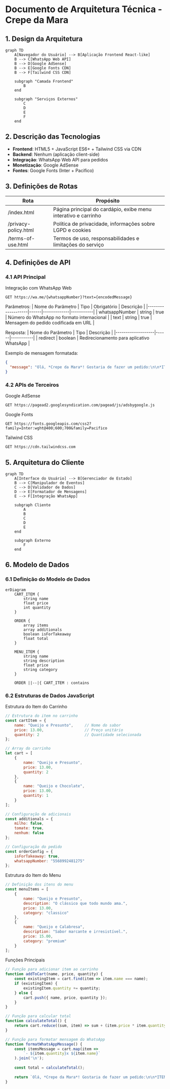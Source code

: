 # Documento de Arquitetura Técnica - Crepe da Mara

## 1. Design da Arquitetura

```mermaid
graph TD
    A[Navegador do Usuário] --> B[Aplicação Frontend React-like]
    B --> C[WhatsApp Web API]
    B --> D[Google AdSense]
    B --> E[Google Fonts CDN]
    B --> F[Tailwind CSS CDN]

    subgraph "Camada Frontend"
        B
    end

    subgraph "Serviços Externos"
        C
        D
        E
        F
    end
```

## 2. Descrição das Tecnologias

- **Frontend**: HTML5 + JavaScript ES6+ + Tailwind CSS via CDN
- **Backend**: Nenhum (aplicação client-side)
- **Integração**: WhatsApp Web API para pedidos
- **Monetização**: Google AdSense
- **Fontes**: Google Fonts (Inter + Pacifico)

## 3. Definições de Rotas

| Rota | Propósito |
|------|-----------|
| /index.html | Página principal do cardápio, exibe menu interativo e carrinho |
| /privacy-policy.html | Política de privacidade, informações sobre LGPD e cookies |
| /terms-of-use.html | Termos de uso, responsabilidades e limitações do serviço |

## 4. Definições de API

### 4.1 API Principal

Integração com WhatsApp Web
```
GET https://wa.me/{whatsappNumber}?text={encodedMessage}
```

Parâmetros:
| Nome do Parâmetro | Tipo | Obrigatório | Descrição |
|-------------------|------|-------------|-----------|
| whatsappNumber | string | true | Número do WhatsApp no formato internacional |
| text | string | true | Mensagem do pedido codificada em URL |

Resposta:
| Nome do Parâmetro | Tipo | Descrição |
|-------------------|------|-----------|
| redirect | boolean | Redirecionamento para aplicativo WhatsApp |

Exemplo de mensagem formatada:
```json
{
  "message": "Olá, *Crepe da Mara*! Gostaria de fazer um pedido:\n\n*ITENS DO PEDIDO:*\n- 2x Queijo e Presunto\n- 1x Queijo e Chocolate\n\n*ADICIONAIS:*\n- Milho\n\n*OBSERVAÇÃO:*\n- Para Viagem\n\n*TOTAL:* R$ 39,00"
}
```

### 4.2 APIs de Terceiros

Google AdSense
```
GET https://pagead2.googlesyndication.com/pagead/js/adsbygoogle.js
```

Google Fonts
```
GET https://fonts.googleapis.com/css2?family=Inter:wght@400;600;700&family=Pacifico
```

Tailwind CSS
```
GET https://cdn.tailwindcss.com
```

## 5. Arquitetura do Cliente

```mermaid
graph TD
    A[Interface do Usuário] --> B[Gerenciador de Estado]
    B --> C[Manipulador de Eventos]
    C --> D[Validador de Dados]
    D --> E[Formatador de Mensagens]
    E --> F[Integração WhatsApp]

    subgraph Cliente
        A
        B
        C
        D
        E
    end

    subgraph Externo
        F
    end
```

## 6. Modelo de Dados

### 6.1 Definição do Modelo de Dados

```mermaid
erDiagram
    CART_ITEM {
        string name
        float price
        int quantity
    }
    
    ORDER {
        array items
        array additionals
        boolean isForTakeaway
        float total
    }
    
    MENU_ITEM {
        string name
        string description
        float price
        string category
    }

    ORDER ||--|{ CART_ITEM : contains
```

### 6.2 Estruturas de Dados JavaScript

Estrutura do Item do Carrinho
```javascript
// Estrutura do item no carrinho
const cartItem = {
    name: "Queijo e Presunto",     // Nome do sabor
    price: 13.00,                  // Preço unitário
    quantity: 2                    // Quantidade selecionada
};

// Array do carrinho
let cart = [
    {
        name: "Queijo e Presunto",
        price: 13.00,
        quantity: 2
    },
    {
        name: "Queijo e Chocolate", 
        price: 13.00,
        quantity: 1
    }
];

// Configuração de adicionais
const additionals = {
    milho: false,
    tomate: true,
    nenhum: false
};

// Configuração do pedido
const orderConfig = {
    isForTakeaway: true,
    whatsappNumber: "5568992481275"
};
```

Estrutura do Item do Menu
```javascript
// Definição dos itens do menu
const menuItems = [
    {
        name: "Queijo e Presunto",
        description: "O clássico que todo mundo ama.",
        price: 13.00,
        category: "classico"
    },
    {
        name: "Queijo e Calabresa",
        description: "Sabor marcante e irresistível.",
        price: 15.00,
        category: "premium"
    }
];
```

Funções Principais
```javascript
// Função para adicionar item ao carrinho
function addToCart(name, price, quantity) {
    const existingItem = cart.find(item => item.name === name);
    if (existingItem) {
        existingItem.quantity += quantity;
    } else {
        cart.push({ name, price, quantity });
    }
}

// Função para calcular total
function calculateTotal() {
    return cart.reduce((sum, item) => sum + (item.price * item.quantity), 0);
}

// Função para formatar mensagem do WhatsApp
function formatWhatsAppMessage() {
    const itemsMessage = cart.map(item => 
        `- ${item.quantity}x ${item.name}`
    ).join('\n');
    
    const total = calculateTotal();
    
    return `Olá, *Crepe da Mara*! Gostaria de fazer um pedido:\n\n*ITENS DO PEDIDO:*\n${itemsMessage}\n\n*TOTAL:* R$ ${total.toFixed(2).replace('.', ',')}`;
}
```